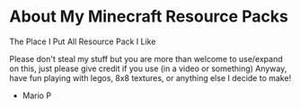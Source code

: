 # About My Minecraft Resource Packs
The Place I Put All Resource Pack I Like

Please don't steal my stuff but you are 
more than welcome to use/expand on this, just please give credit if you use (in a video or something)
Anyway, have fun playing with legos, 8x8 textures, or anything else I decide to make!

- Mario P
